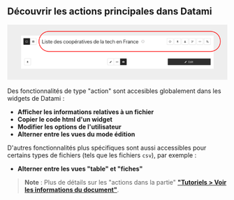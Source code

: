 ## Découvrir les actions principales dans Datami

<div>
  <img
    alt="TUTORIAL-INTRO-ACTIONS"
    src="https://raw.githubusercontent.com/multi-coop/datami-website-content/main/images/tutorial/commented/tutorial-actions.png"
    />
</div>

Des fonctionnalités de type "action" sont accesibles globalement dans les widgets de Datami : 

- **Afficher les informations relatives à un fichier**
- **Copier le code html d'un widget**
- **Modifier les options de l'utilisateur**
- **Alterner entre les vues du mode édition**

D'autres fonctionnalités plus spécifiques sont aussi accessibles pour certains types de fichiers (tels que les fichiers `csv`), par exemple :

- **Alterner entre les vues "table" et "fiches"**

> **Note** : Plus de détails sur les "actions dans la partie" **["Tutoriels > Voir les informations du document"](/tutorial-actions)**.
